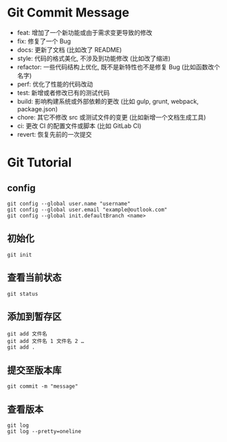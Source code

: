 # Git Commit Message
- feat: 增加了一个新功能或由于需求变更导致的修改
- fix: 修复了一个 Bug
- docs: 更新了文档 (比如改了 README)
- style: 代码的格式美化, 不涉及到功能修改 (比如改了缩进)
- refactor: 一些代码结构上优化, 既不是新特性也不是修复 Bug (比如函数改个名字)
- perf: 优化了性能的代码改动
- test: 新增或者修改已有的测试代码
- build: 影响构建系统或外部依赖的更改 (比如 gulp, grunt, webpack, package.json)
- chore: 其它不修改 src 或测试文件的变更 (比如新增一个文档生成工具)
- ci: 更改 CI 的配置文件或脚本 (比如 GitLab CI)
- revert: 恢复先前的一次提交


# Git Tutorial
## config
```
git config --global user.name "username"
git config --global user.email "example@outlook.com"
git config --global init.defaultBranch <name>
```
## 初始化
```
git init
```
## 查看当前状态
```
git status
```
## 添加到暂存区
```
git add 文件名
git add 文件名 1 文件名 2 …
git add .
```
## 提交至版本库
```
git commit -m "message"
```
## 查看版本
```
git log
git log --pretty=oneline
```